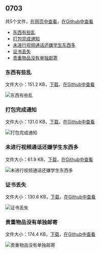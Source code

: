 ## 0703

共5个文件，[在网页中查看](https://flyerwg.github.io/bit_move_dorm/0703/)，[在Github中查看](https://github.com/flyerwg/bit_move_dorm/tree/master/0703/)

* [东西有些乱](#东西有些乱)
* [打包完成通知](#打包完成通知)
* [未进行视频通话还嫌学生东西多](#未进行视频通话还嫌学生东西多)
* [证书丢失](#证书丢失)
* [贵重物品没有单独邮寄](#贵重物品没有单独邮寄)

### 东西有些乱

文件大小：151.2 KB，[下载](https://flyerwg.github.io/bit_move_dorm/0703/东西有些乱.jpg/)，[在Github中查看](https://github.com/flyerwg/bit_move_dorm/tree/master/0703/东西有些乱.jpg/)

![东西有些乱](东西有些乱.jpg)

### 打包完成通知

文件大小：131.0 KB，[下载](https://flyerwg.github.io/bit_move_dorm/0703/打包完成通知.jpg/)，[在Github中查看](https://github.com/flyerwg/bit_move_dorm/tree/master/0703/打包完成通知.jpg/)

![打包完成通知](打包完成通知.jpg)

### 未进行视频通话还嫌学生东西多

文件大小：61.9 KB，[下载](https://flyerwg.github.io/bit_move_dorm/0703/未进行视频通话还嫌学生东西多.jpg/)，[在Github中查看](https://github.com/flyerwg/bit_move_dorm/tree/master/0703/未进行视频通话还嫌学生东西多.jpg/)

![未进行视频通话还嫌学生东西多](未进行视频通话还嫌学生东西多.jpg)

### 证书丢失

文件大小：130.6 KB，[下载](https://flyerwg.github.io/bit_move_dorm/0703/证书丢失.jpg/)，[在Github中查看](https://github.com/flyerwg/bit_move_dorm/tree/master/0703/证书丢失.jpg/)

![证书丢失](证书丢失.jpg)

### 贵重物品没有单独邮寄

文件大小：174.4 KB，[下载](https://flyerwg.github.io/bit_move_dorm/0703/贵重物品没有单独邮寄.jpg/)，[在Github中查看](https://github.com/flyerwg/bit_move_dorm/tree/master/0703/贵重物品没有单独邮寄.jpg/)

![贵重物品没有单独邮寄](贵重物品没有单独邮寄.jpg)

